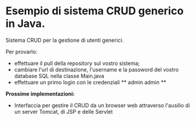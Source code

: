 # Esempio di sistema CRUD generico in Java.
Sistema CRUD per la gestione di utenti generici.

Per provarlo:
* effettuare il pull della repository sul vostro sistema;
* cambiare l'url di destinazione, l'username e la password del vostro database SQL nella classe Main.java
* effettuare un primo login con le credenziali ** admin admin **

**Prossime implementazioni:**
* Interfaccia per gestire il CRUD da un browser web attraverso l'ausilio di un server Tomcat, di JSP e delle Servlet
